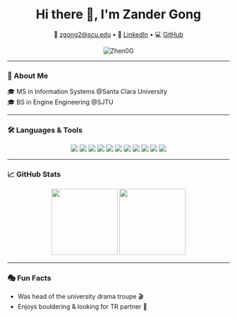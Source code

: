 <h1 align="center">Hi there 👋, I'm Zander Gong</h1>

<p align="center">
  📧 <a href="mailto:zgong2@scu.edu">zgong2@scu.edu</a> • 
  🔗 <a href="https://linkedin.com/in/zhengong-scu">LinkedIn</a> • 
  💻 <a href="https://github.com/Zhen0G">GitHub</a>
</p>

<p align="center">
  <img src="https://komarev.com/ghpvc/?username=Zhen0G&label=Profile+Views&color=blue&style=flat" alt="Zhen0G" />
</p>

---

### 🧠 About Me

🎓 MS in Information Systems @Santa Clara University  
🎓 BS in Engine Engineering @SJTU

---

### 🛠️ Languages & Tools

<p align="center">
  <img src="https://img.shields.io/badge/-Python-3776AB?style=for-the-badge&logo=python&logoColor=white"/>
  <img src="https://img.shields.io/badge/-C++-00599C?style=for-the-badge&logo=c%2B%2B&logoColor=white"/>
  <img src="https://img.shields.io/badge/-Java-007396?style=for-the-badge&logo=java&logoColor=white"/>
  <img src="https://img.shields.io/badge/-TensorFlow-FF6F00?style=for-the-badge&logo=tensorflow&logoColor=white"/>
  <img src="https://img.shields.io/badge/-PyTorch-EE4C2C?style=for-the-badge&logo=pytorch&logoColor=white"/>
  <img src="https://img.shields.io/badge/-HuggingFace-FCC624?style=for-the-badge&logo=huggingface&logoColor=black"/>
  <img src="https://img.shields.io/badge/-FastAPI-009688?style=for-the-badge&logo=fastapi&logoColor=white"/>
  <img src="https://img.shields.io/badge/-SpringBoot-6DB33F?style=for-the-badge&logo=springboot&logoColor=white"/>
  <img src="https://img.shields.io/badge/-MongoDB-47A248?style=for-the-badge&logo=mongodb&logoColor=white"/>
  <img src="https://img.shields.io/badge/-MySQL-4479A1?style=for-the-badge&logo=mysql&logoColor=white"/>
  <img src="https://img.shields.io/badge/-Docker-2496ED?style=for-the-badge&logo=docker&logoColor=white"/>
</p>

---

### 📈 GitHub Stats

<p align="center">
  <img src="https://github-readme-stats.vercel.app/api?username=Zhen0G&show_icons=true&theme=default" height="150"/>
  <img src="https://github-readme-stats.vercel.app/api/top-langs/?username=Zhen0G&layout=compact&theme=default" height="150"/>
</p>

---

### 🎭 Fun Facts

- Was head of the university drama troupe 🎬  
- Enjoys bouldering & looking for TR partner 🧗
